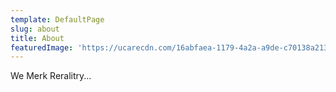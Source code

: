 ```yaml
---
template: DefaultPage
slug: about
title: About
featuredImage: 'https://ucarecdn.com/16abfaea-1179-4a2a-a9de-c70138a213f1/'
---
```

We Merk Reralitry...
